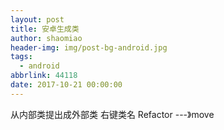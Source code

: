 ```yaml
---
layout: post
title: 安卓生成类
author: shaomiao
header-img: img/post-bg-android.jpg
tags:
  - android
abbrlink: 44118
date: 2017-10-21 00:00:00
---
```

从内部类提出成外部类
右键类名 Refactor ---》move
